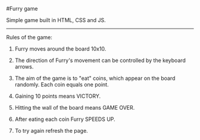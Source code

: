 #Furry game

Simple game built in HTML, CSS and JS.

-----------------------------------------

Rules of the game:

1) Furry moves around the board 10x10.

2) The direction of Furry's movement can be controlled by the keyboard arrows.

3) The aim of the game is to "eat" coins, which appear on the board randomly. Each coin equals one point.

4) Gaining 10 points means VICTORY.

5) Hitting the wall of the board means GAME OVER.

6) After eating each coin Furry SPEEDS UP.

7) To try again refresh the page.
